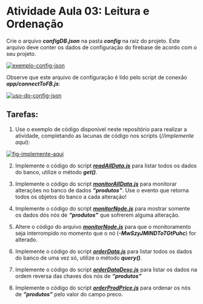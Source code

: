 
# Atividade Aula 03: Leitura e Ordenação

Crie o arquivo **_configDB.json_** na pasta ***config*** na raiz do projeto. Este arquivo deve conter os dados de configuração do firebase de acordo com o seu projeto.

[![exemplo-config-json](https://i.ibb.co/FDJqByk/image.png)](https://ibb.co/tJcPbvw)

Observe que este arquivo de configuração é lido pelo script de conexão ***app/connectToFB.js***:

[![uso-do-config-json](https://i.ibb.co/37f0Pkh/image.png)](https://github.com/g1ll/exemplo_atividade_aula03/blob/main/app/connetToFB.js)


## Tarefas:


1. Use o exemplo de código disponível neste repositório para realizar a atividade, completando as lacunas de código nos scripts (*//implemente aqui*):

[![fig-implemente-aqui](https://i.ibb.co/QPt45nf/image.png)](https://github.com/g1ll/exemplo_atividade_aula03/blob/main/app/readAllData.js)


2. Implemente o código do script ***[readAllData.js](https://github.com/g1ll/exemplo_atividade_aula03/blob/main/app/readAllData.js)*** para listar todos os dados do banco, utilize o método ***get()***.

3. Implemente o código do script ***[monitorAllData.js](https://github.com/g1ll/exemplo_atividade_aula03/blob/main/app/monitorAllData.js)*** para monitorar alterações no banco de dados ***“produtos”***. Use o evento que retorna todos os objetos do banco a cada alteração!

4.  Implemente o código do script ***[monitorNode.js](https://github.com/g1ll/exemplo_atividade_aula03/blob/main/app/monitorNode.js)*** para mostrar somente os dados dós nós de ***“produtos”*** que sofrerem alguma alteração.

5. Altere o código do arquivo ***[monitorNode.js](https://github.com/g1ll/exemplo_atividade_aula03/blob/main/app/monitorNode.js)*** para que o monitoramento seja interrompido no momento que o nó  (***-MwSzyJMlNDToTGtPuhc***) for alterado.
 
6. Implemente o código do script ***[orderData.js](https://github.com/g1ll/exemplo_atividade_aula03/blob/main/app/orderData.js)*** para listar todos os dados do banco de uma vez só, utilize o método ***query()***.

7. Implemente o código do script ***[orderDataDesc.js](https://github.com/g1ll/exemplo_atividade_aula03/blob/main/app/orderDataDesc.js)*** para listar os dados na ordem reversa das chaves dos nós de ***“produtos”***

8. Implemente o código do script ***[orderProdPrice.js](https://github.com/g1ll/exemplo_atividade_aula03/blob/main/app/orderProdPrice.js)*** para ordenar os nós de ***“produtos”*** pelo valor do campo preco.





